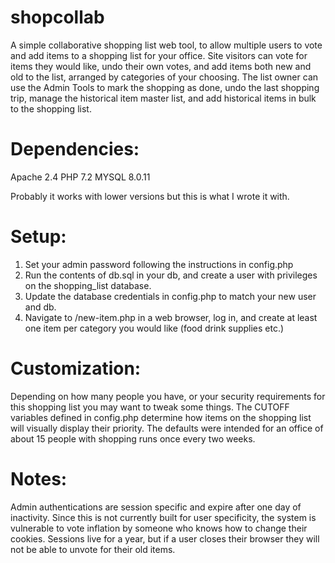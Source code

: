 # shopcollab

A simple collaborative shopping list web tool, to allow multiple users to vote and add items to a shopping list for your office.
Site visitors can vote for items they would like, undo their own votes, and add items both new and old to the list, arranged by categories of your choosing.
The list owner can use the Admin Tools to mark the shopping as done, undo the last shopping trip, manage the historical item master list, and add historical items in bulk to the shopping list.

# Dependencies:
Apache 2.4
PHP 7.2
MYSQL 8.0.11

Probably it works with lower versions but this is what I wrote it with.

# Setup:

1. Set your admin password following the instructions in config.php
2. Run the contents of db.sql in your db, and create a user with privileges on the shopping_list database.
3. Update the database credentials in config.php to match your new user and db.
4. Navigate to /new-item.php in a web browser, log in, and create at least one item per category you would like (food drink supplies etc.)

# Customization:

Depending on how many people you have, or your security requirements for this shopping list you may want to tweak some things.
The CUTOFF variables defined in config.php determine how items on the shopping list will visually display their priority.
The defaults were intended for an office of about 15 people with shopping runs once every two weeks.

# Notes:

Admin authentications are session specific and expire after one day of inactivity.
Since this is not currently built for user specificity, the system is vulnerable to vote inflation by someone who knows how to change their cookies.
Sessions live for a year, but if a user closes their browser they will not be able to unvote for their old items.
